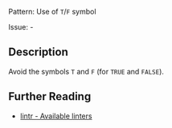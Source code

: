 Pattern: Use of `T`/`F` symbol

Issue: -

## Description

Avoid the symbols `T` and `F` (for `TRUE` and `FALSE`).

## Further Reading

* [lintr - Available linters](https://lintr.r-lib.org/reference/index.html)
